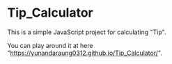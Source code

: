# Tip_Calculator

This is a simple JavaScript project for calculating "Tip". 

You can play around it at here "https://yunandaraung0312.github.io/Tip_Calculator/".
